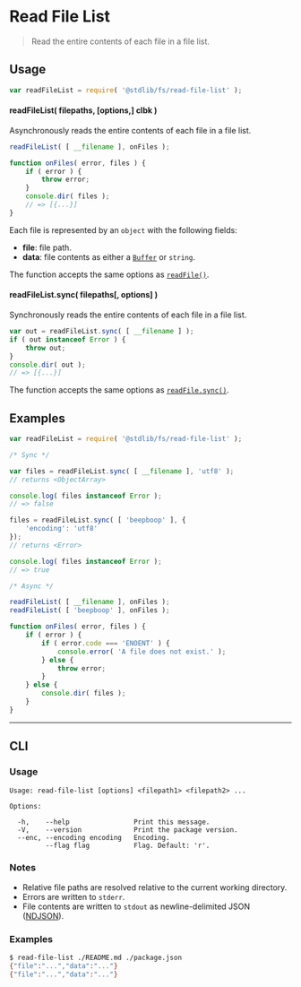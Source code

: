 <!--

@license Apache-2.0

Copyright (c) 2018 The Stdlib Authors.

Licensed under the Apache License, Version 2.0 (the "License");
you may not use this file except in compliance with the License.
You may obtain a copy of the License at

   http://www.apache.org/licenses/LICENSE-2.0

Unless required by applicable law or agreed to in writing, software
distributed under the License is distributed on an "AS IS" BASIS,
WITHOUT WARRANTIES OR CONDITIONS OF ANY KIND, either express or implied.
See the License for the specific language governing permissions and
limitations under the License.

-->

# Read File List

> Read the entire contents of each file in a file list.

<section class="usage">

## Usage

```javascript
var readFileList = require( '@stdlib/fs/read-file-list' );
```

#### readFileList( filepaths, \[options,] clbk )

Asynchronously reads the entire contents of each file in a file list.

```javascript
readFileList( [ __filename ], onFiles );

function onFiles( error, files ) {
    if ( error ) {
        throw error;
    }
    console.dir( files );
    // => [{...}]
}
```

Each file is represented by an `object` with the following fields:

-   **file**: file path.
-   **data**: file contents as either a [`Buffer`][node-buffer] or `string`.

The function accepts the same options as [`readFile()`][@stdlib/fs/read-file].

#### readFileList.sync( filepaths\[, options] )

Synchronously reads the entire contents of each file in a file list.

```javascript
var out = readFileList.sync( [ __filename ] );
if ( out instanceof Error ) {
    throw out;
}
console.dir( out );
// => [{...}]
```

The function accepts the same options as [`readFile.sync()`][@stdlib/fs/read-file].

</section>

<!-- /.usage -->

<section class="examples">

## Examples

<!-- eslint no-undef: "error" -->

```javascript
var readFileList = require( '@stdlib/fs/read-file-list' );

/* Sync */

var files = readFileList.sync( [ __filename ], 'utf8' );
// returns <ObjectArray>

console.log( files instanceof Error );
// => false

files = readFileList.sync( [ 'beepboop' ], {
    'encoding': 'utf8'
});
// returns <Error>

console.log( files instanceof Error );
// => true

/* Async */

readFileList( [ __filename ], onFiles );
readFileList( [ 'beepboop' ], onFiles );

function onFiles( error, files ) {
    if ( error ) {
        if ( error.code === 'ENOENT' ) {
            console.error( 'A file does not exist.' );
        } else {
            throw error;
        }
    } else {
        console.dir( files );
    }
}
```

</section>

<!-- /.examples -->

* * *

<section class="cli">

## CLI

<section class="usage">

### Usage

```text
Usage: read-file-list [options] <filepath1> <filepath2> ...

Options:

  -h,    --help                Print this message.
  -V,    --version             Print the package version.
  --enc, --encoding encoding   Encoding.
         --flag flag           Flag. Default: 'r'.
```

</section>

<!-- /.usage -->

<section class="notes">

### Notes

-   Relative file paths are resolved relative to the current working directory.
-   Errors are written to `stderr`.
-   File contents are written to `stdout` as newline-delimited JSON ([NDJSON][ndjson]).

</section>

<!-- /.notes -->

<section class="examples">

### Examples

```bash
$ read-file-list ./README.md ./package.json
{"file":"...","data":"..."}
{"file":"...","data":"..."}
```

</section>

<!-- /.examples -->

</section>

<!-- /.cli -->

<section class="links">

[@stdlib/fs/read-file]: https://github.com/stdlib-js/stdlib/tree/develop/lib/node_modules/%40stdlib/fs/read-file

[node-buffer]: https://nodejs.org/api/buffer.html

[ndjson]: http://ndjson.org/

</section>

<!-- /.links -->

